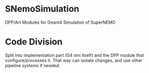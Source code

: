 # SNemoSimulation
DPP/Art Modules for Geant4 Simulation of SuperNEMO

# Code Division
Split into implementation part (G4 sim itself) and the DPP module that
configure/processes it. That way can isolate changes, and use other
pipeline systems if needed.

